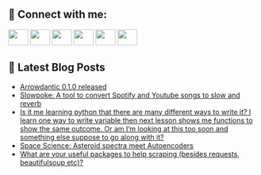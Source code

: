 ## 🔎 Connect with me:
[<img height="32" width="40" src="https://cdn.jsdelivr.net/npm/simple-icons@v5/icons/telegram.svg" />](https://t.me/bullbesh)
[<img height="32" width="40" src="https://cdn.jsdelivr.net/npm/simple-icons@v5/icons/vk.svg" />](https://vk.com/bullbesh)
[<img height="32" width="40" src="https://cdn.jsdelivr.net/npm/simple-icons@v5/icons/twitter.svg" />](https://twitter.com/bullbesh1)
[<img height="32" width="40" src="https://cdn.jsdelivr.net/npm/simple-icons@v5/icons/instagram.svg" />](https://www.instagram.com/bullbesh)
[<img height="32" width="40" src="https://cdn.jsdelivr.net/npm/simple-icons@v5/icons/reddit.svg" />](https://www.reddit.com/user/bullbesh)
[<img height="32" width="40" src="https://cdn.jsdelivr.net/npm/simple-icons@v5/icons/youtube.svg" />](https://www.youtube.com/channel/UCtfjRs6uzgq5mfm8S06WTcg)

## 📕 Latest Blog Posts
<!-- BLOG-POST-LIST:START -->
- [Arrowdantic 0.1.0 released](https://www.reddit.com/r/Python/comments/u58xni/arrowdantic_010_released/)
- [Slowpoke: A tool to convert Spotify and Youtube songs to slow and reverb](https://www.reddit.com/r/Python/comments/u58rf6/slowpoke_a_tool_to_convert_spotify_and_youtube/)
- [Is it me learning python that there are many different ways to write it? I learn one way to write variable then next lesson shows me functions to show the same outcome. Or am I’m looking at this too soon and something else suppose to go along with it?](https://www.reddit.com/r/Python/comments/u57opq/is_it_me_learning_python_that_there_are_many/)
- [Space Science: Asteroid spectra meet Autoencoders](https://www.reddit.com/r/Python/comments/u57cdr/space_science_asteroid_spectra_meet_autoencoders/)
- [What are your useful packages to help scraping &lpar;besides requests, beautifulsoup etc&rpar;?](https://www.reddit.com/r/Python/comments/u578lt/what_are_your_useful_packages_to_help_scraping/)
<!-- BLOG-POST-LIST:END -->
